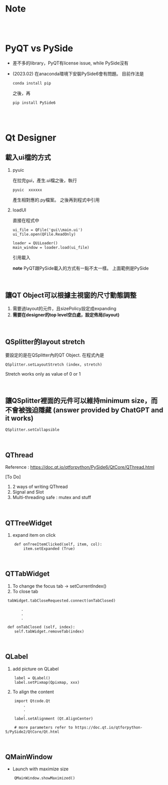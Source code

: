 Note  
====  

<br  /><br  />              
      
# PyQT vs PySide

* 差不多的library，PyQT有license issue, while PySide沒有

* (2023.02) 在anaconda環境下安裝PySide6會有問題。 目前作法是
    ```
    conda install pip
    ```
    之後，再
    ```
    pip install PySide6
    ```
<br  /><br  />

# Qt Designer

## 載入ui檔的方式

1. pyuic
    
    在拉完gui，產生.ui檔之後，執行
    ```
    pyuic  xxxxxx
    ```
    產生相對應的.py檔案。  之後再到程式中引用

2. loadUI

    直接在程式中
    ```
    ui_file = QFile('gui\\main.ui')
    ui_file.open(QFile.ReadOnly)

    loader = QUiLoader()
    main_window = loader.load(ui_file)
    ```
    引用載入

    **note** PyQT跟PySide載入的方式有一點不太一樣。  上面範例是PySide

<br/>

## 讓QT Object可以根據主視窗的尺寸動態調整

1. 需要過layout的元件，且sizePolicy設定成expanding
2. **需要在designer的top level空白處，設定佈局(layout)**

<br />

## QSplitter的layout stretch

要設定的是在QSplitter內的QT Object. 在程式內是

```
QSplitter.setLayoutStretch (index, stretch)
```

Stretch works only as value of 0 or 1

<br />

## 讓QSplitter裡面的元件可以維持minimum size，而不會被強迫隱藏 (answer provided by ChatGPT and it works)


```
QSplitter.setCollapsible
```

<br />

## QThread

Reference : https://doc.qt.io/qtforpython/PySide6/QtCore/QThread.html

[To Do]

1. 2 ways of writing QThread 
2. Signal and Slot
3. Multi-threading safe :  mutex and stuff

<br />

## QTTreeWidget

1. expand item on click
```
    def onTreeItemClicked(self, item, col):
        item.setExpanded (True)
```
<br />

## QTTabWidget

1. To change the focus tab ->  setCurrentIndex()
2. To close tab 

```
 tabWidget.tabCloseRequested.connect(onTabClosed)

       .
       .
       .

 def onTabClosed (self, index):
    self.tabWidget.removeTab(index)
```

<br />

## QLabel 
1. add picture on QLabel
```
    label = QLabel()
    label.setPixmap(Qpixmap, xxx)
```
2. To align the content 
```
    import Qtcode.Qt
        .
        . 
        . 
    label.setAlignment (Qt.AlignCenter)  

    # more parameters refer to https://doc.qt.io/qtforpython-5/PySide2/QtCore/Qt.html
```

<br />

## QMainWindow

- Launch with maximize size 
```
    QMainWindow.showMaximized()
```



